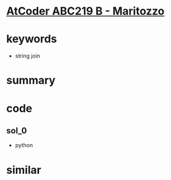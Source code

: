 # [AtCoder ABC219 B - Maritozzo](https://atcoder.jp/contests/abc219/tasks/abc219_b)


# keywords
- string join


# summary 



# code 
## sol_0
- python 


# similar 